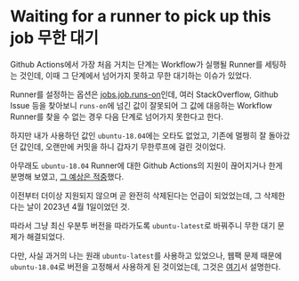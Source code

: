 # Waiting for a runner to pick up this job 무한 대기

Github Actions에서 가장 처음 거치는 단계는 Workflow가 실행될 Runner를 세팅하는 것인데, 이때 그 단계에서 넘어가지 못하고 무한 대기하는 이슈가 있었다.

Runner를 설정하는 옵션은 [jobs.job.runs-on](https://docs.github.com/ko/actions/using-workflows/workflow-syntax-for-github-actions#jobsjob_idruns-on)인데, 여러 StackOverflow, Github Issue 등을 찾아보니 `runs-on`에 넘긴 값이 잘못되어 그 값에 대응하는 Workflow Runner를 찾을 수 없는 경우 다음 단계로 넘어가지 못한다고 한다.

하지만 내가 사용하던 값인 `ubuntu-18.04`에는 오타도 없었고, 기존에 멀쩡히 잘 돌아갔던 값인데, 오랜만에 커밋을 하니 갑자기 무한루프에 걸린 것이었다.

아무래도 `ubuntu-18.04` Runner에 대한 Github Actions의 지원이 끊어지거나 한게 분명해 보였고, [그 예상은 적중](https://github.com/actions/runner-images/issues/6002)했다.

이전부터 더이상 지원되지 않으며 곧 완전히 삭제된다는 언급이 되었었는데, 그 삭제한다는 날이 2023년 4월 1일이었던 것.

따라서 그냥 최신 우분투 버전을 따라가도록 `ubuntu-latest`로 바꿔주니 무한 대기 문제가 해결되었다.

다만, 사실 과거의 나는 원래 `ubuntu-latest`를 사용하고 있었으나, 웹팩 문제 때문에 `ubuntu-18.04`로 버전을 고정해서 사용하게 된 것이었는데, 그것은 [여기](../webpack-error-0308010c/ko.md)서 설명한다.
